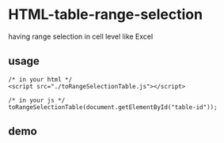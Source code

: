 # HTML-table-range-selection
having range selection in cell level like Excel

## usage
```
/* in your html */
<script src="./toRangeSelectionTable.js"></script>

/* in your js */
toRangeSelectionTable(document.getElementById("table-id"));
```

## demo
